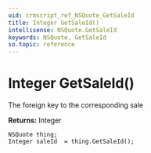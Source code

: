 ```yaml
---
uid: crmscript_ref_NSQuote_GetSaleId
title: Integer GetSaleId()
intellisense: NSQuote.GetSaleId
keywords: NSQuote, GetSaleId
so.topic: reference
---
```


# Integer GetSaleId()

The foreign key to the corresponding sale

**Returns:** Integer

```crmscript
NSQuote thing;
Integer saleId  = thing.GetSaleId();
```

